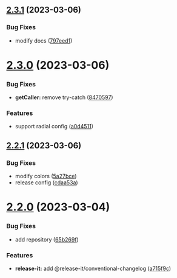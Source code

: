 

## [2.3.1](https://github.com/dingff/brush-log/compare/v2.3.0...v2.3.1) (2023-03-06)


### Bug Fixes

* modify docs ([797eed1](https://github.com/dingff/brush-log/commit/797eed162851833e2d17daf66160142bdb62c6a7))

# [2.3.0](https://github.com/dingff/brush-log/compare/v2.2.1...v2.3.0) (2023-03-06)


### Bug Fixes

* **getCaller:** remove try-catch ([8470597](https://github.com/dingff/brush-log/commit/84705978b2fa3db08219f8119eced0fcdaceb130))


### Features

* support radial config ([a0d4511](https://github.com/dingff/brush-log/commit/a0d45114f8e1d6c82e12df59422e39c42a4195c7))

## [2.2.1](https://github.com/dingff/brush-log/compare/v2.2.0...v2.2.1) (2023-03-06)


### Bug Fixes

* modify colors ([5a27bce](https://github.com/dingff/brush-log/commit/5a27bced55ad6620ed49f026d0c6309488a89fce))
* release config ([cdaa53a](https://github.com/dingff/brush-log/commit/cdaa53add87fef7af4306e5524ec6ecd31ddd93d))

# [2.2.0](https://github.com/dingff/brush-log/compare/v2.1.2...v2.2.0) (2023-03-04)


### Bug Fixes

* add repository ([65b269f](https://github.com/dingff/brush-log/commit/65b269fd7b583ecfacd5623f5c3926ac7277f937))


### Features

* **release-it:** add @release-it/conventional-changelog ([a715f9c](https://github.com/dingff/brush-log/commit/a715f9c17ee034487b7898fd02096649f7199e07))